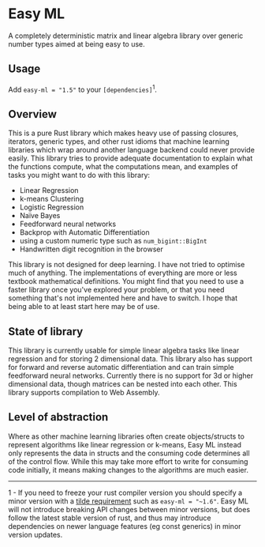# Easy ML

A completely deterministic matrix and linear algebra library over generic number types aimed at being easy to use.

## Usage

Add `easy-ml = "1.5"` to your `[dependencies]`<sup>1</sup>.

## Overview
This is a pure Rust library which makes heavy use of passing closures, iterators, generic types, and other rust idioms that machine learning libraries which wrap around another language backend could never provide easily. This library tries to provide adequate documentation to explain what the functions compute, what the computations mean, and examples of tasks you might want to do with this library:

- Linear Regression
- k-means Clustering
- Logistic Regression
- Naïve Bayes
- Feedforward neural networks
- Backprop with Automatic Differentiation
- using a custom numeric type such as `num_bigint::BigInt`
- Handwritten digit recognition in the browser

This library is not designed for deep learning. I have not tried to optimise much of anything. The implementations of everything are more or less textbook mathematical definitions. You might find that you need to use a faster library once you've explored your problem, or that you need something that's not implemented here and have to switch. I hope that being able to at least start here may be of use.

## State of library

This library is currently usable for simple linear algebra tasks like linear regression and for storing 2 dimensional data. This library also has support for forward and reverse automatic differentiation and can train simple feedforward neural networks. Currently there is no support for 3d or higher dimensional data, though matrices can be nested into each other. This library supports compilation to Web Assembly.

## Level of abstraction

Where as other machine learning libraries often create objects/structs to represent algorithms like linear regression or k-means, Easy ML instead only represents the data in structs and the consuming code determines all of the control flow. While this may take more effort to write for consuming code initially, it means making changes to the algorithms are much easier.

*****

1 - If you need to freeze your rust compiler version you should specify a minor version with a [tilde requirement](https://doc.rust-lang.org/cargo/reference/specifying-dependencies.html#tilde-requirements) such as `easy-ml = "~1.6"`. Easy ML will not introduce breaking API changes between minor versions, but does follow the latest stable version of rust, and thus may introduce dependencies on newer language features (eg const generics) in minor version updates.

